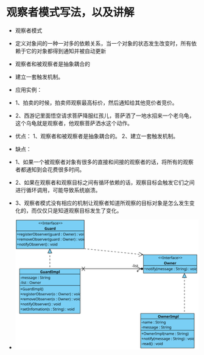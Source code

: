 # 观察者模式写法，以及讲解

- 观察者模式
- 定义对象间的一种一对多的依赖关系，当一个对象的状态发生改变时，所有依赖于它的对象都得到通知并被自动更新
- 观察者和被观察者是抽象耦合的
- 建立一套触发机制。

- 应用实例：
- 1、拍卖的时候，拍卖师观察最高标价，然后通知给其他竞价者竞价。 
- 2、西游记里面悟空请求菩萨降服红孩儿，菩萨洒了一地水招来一个老乌龟，这个乌龟就是观察者，他观察菩萨洒水这个动作。

- 优点： 1、观察者和被观察者是抽象耦合的。 2、建立一套触发机制。

- 缺点： 
- 1、如果一个被观察者对象有很多的直接和间接的观察者的话，将所有的观察者都通知到会花费很多时间。 
- 2、如果在观察者和观察目标之间有循环依赖的话，观察目标会触发它们之间进行循环调用，可能导致系统崩溃。
- 3、观察者模式没有相应的机制让观察者知道所观察的目标对象是怎么发生变化的，而仅仅只是知道观察目标发生了变化。
- ![UML示意图](https://github.com/pigzhuzhu55/Design/blob/master/src/example/observer/16.svg)
